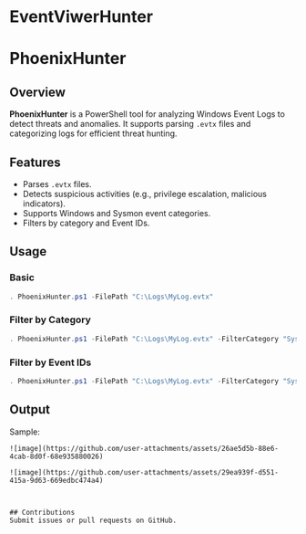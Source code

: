 # EventViwerHunter
# PhoenixHunter

## Overview
**PhoenixHunter** is a PowerShell tool for analyzing Windows Event Logs to detect threats and anomalies. It supports parsing `.evtx` files and categorizing logs for efficient threat hunting.

## Features
- Parses `.evtx` files.
- Detects suspicious activities (e.g., privilege escalation, malicious indicators).
- Supports Windows and Sysmon event categories.
- Filters by category and Event IDs.

## Usage
### Basic
```powershell
. PhoenixHunter.ps1 -FilePath "C:\Logs\MyLog.evtx"
```
### Filter by Category
```powershell
. PhoenixHunter.ps1 -FilePath "C:\Logs\MyLog.evtx" -FilterCategory "Sysmon: Miscellaneous"
```
### Filter by Event IDs
```powershell
. PhoenixHunter.ps1 -FilePath "C:\Logs\MyLog.evtx" -FilterCategory "Sysmon: Miscellaneous" -DesiredEventIDs 90,95
```


## Output
Sample:
```plaintext
![image](https://github.com/user-attachments/assets/26ae5d5b-88e6-4cab-8d0f-68e935880026)

![image](https://github.com/user-attachments/assets/29ea939f-d551-415a-9d63-669edbc474a4)



## Contributions
Submit issues or pull requests on GitHub.
